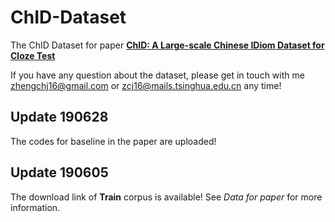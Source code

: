 # ChID-Dataset
The ChID Dataset for paper **[ChID: A Large-scale Chinese IDiom Dataset for Cloze Test](https://arxiv.org/abs/1906.01265)**

If you have any question about the dataset, please get in touch with me zhengchj16@gmail.com or zcj16@mails.tsinghua.edu.cn any time!

## Update 190628

The codes for baseline in the paper are uploaded!

## Update 190605

The download link of **Train** corpus is available! See *Data for paper* for more information.
